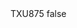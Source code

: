 <?xml version="1.0" encoding="UTF-8"?>
<CustomMetadata xmlns="http://soap.sforce.com/2006/04/metadata">
    <label>TXU875</label>
    <protected>false</protected>
</CustomMetadata>
